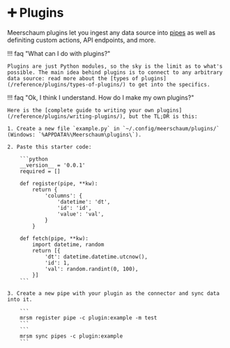 # ➕ Plugins

Meerschaum plugins let you ingest any data source into [pipes](/reference/pipes) as well as definiting custom actions, API endpoints, and more.

!!! faq "What can I do with plugins?"

    Plugins are just Python modules, so the sky is the limit as to what's possible. The main idea behind plugins is to connect to any arbitrary data source: read more about the [types of plugins](/reference/plugins/types-of-plugins/) to get into the specifics.

!!! faq "Ok, I think I understand. How do I make my own plugins?"

    Here is the [complete guide to writing your own plugins](/reference/plugins/writing-plugins/), but the TL;DR is this:

    1. Create a new file `example.py` in `~/.config/meerschaum/plugins/` (Windows: `%APPDATA%\Meerschaum\plugins\`).

    2. Paste this starter code:

        ```python
        __version__ = '0.0.1'
        required = []

        def register(pipe, **kw):
            return {
                'columns': {
                    'datetime': 'dt',
                    'id': 'id',
                    'value': 'val',
                }
            }

        def fetch(pipe, **kw):
            import datetime, random
            return [{
                'dt': datetime.datetime.utcnow(),
                'id': 1,
                'val': random.randint(0, 100),
            }]
        ```

    3. Create a new pipe with your plugin as the connector and sync data into it.

        ```
        mrsm register pipe -c plugin:example -m test
        ```
        ```
        mrsm sync pipes -c plugin:example
        ```
